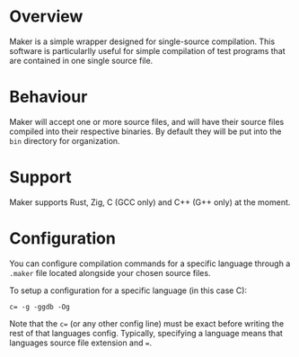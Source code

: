 # Overview

Maker is a simple wrapper designed for single-source compilation. This software is particularlly 
useful for simple compilation of test programs that are contained in one single source file.

# Behaviour 

Maker will accept one or more source files, and will have their source files compiled into 
their respective binaries. By default they will be put into the `bin` directory for organization.

# Support

Maker supports Rust, Zig, C (GCC only) and C++ (G++ only) at the moment. 

# Configuration

You can configure compilation commands for a specific language through a `.maker` file 
located alongside your chosen source files.

To setup a configuration for a specific language (in this case C):

```
c= -g -ggdb -Og
```

Note that the `c=` (or any other config line) must be exact before writing the rest of that
languages config. Typically, specifying a language means that languages source file extension
and `=`.

